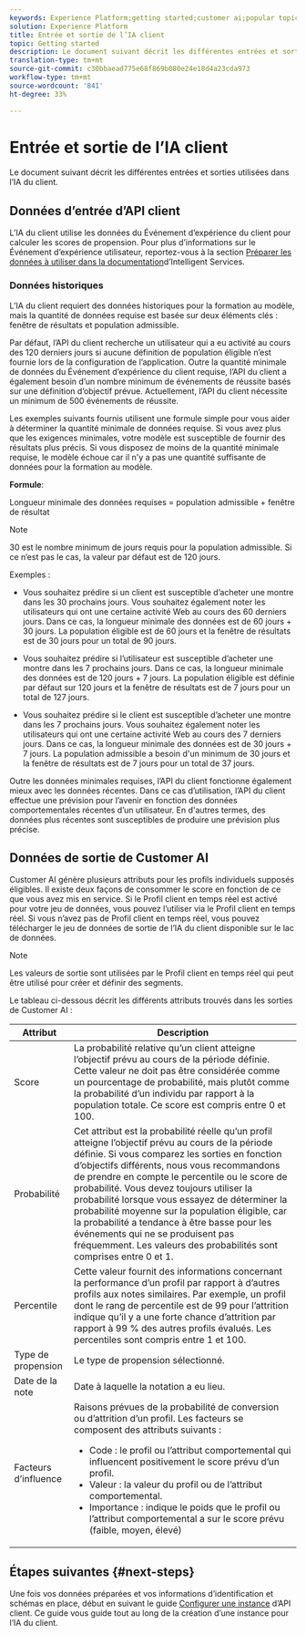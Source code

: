 ```yaml
---
keywords: Experience Platform;getting started;customer ai;popular topics;customer ai input;customer ai output
solution: Experience Platform
title: Entrée et sortie de l’IA client
topic: Getting started
description: Le document suivant décrit les différentes entrées et sorties utilisées dans l’IA du client.
translation-type: tm+mt
source-git-commit: c30bbaead775e68f869b080e24e18d4a23cda973
workflow-type: tm+mt
source-wordcount: '841'
ht-degree: 33%

---
```



# Entrée et sortie de l’IA client

Le document suivant décrit les différentes entrées et sorties utilisées dans l’IA du client.

## Données d’entrée d’API client

L’IA du client utilise les données du Événement d’expérience du client pour calculer les scores de propension. Pour plus d’informations sur le Événement d’expérience utilisateur, reportez-vous à la section [Préparer les données à utiliser dans la documentation](../data-preparation.md)d’Intelligent Services.

### Données historiques

L’IA du client requiert des données historiques pour la formation au modèle, mais la quantité de données requise est basée sur deux éléments clés : fenêtre de résultats et population admissible.

Par défaut, l’API du client recherche un utilisateur qui a eu activité au cours des 120 derniers jours si aucune définition de population éligible n’est fournie lors de la configuration de l’application. Outre la quantité minimale de données du Événement d’expérience du client requise, l’API du client a également besoin d’un nombre minimum de événements de réussite basés sur une définition d’objectif prévue. Actuellement, l’API du client nécessite un minimum de 500 événements de réussite.

Les exemples suivants fournis utilisent une formule simple pour vous aider à déterminer la quantité minimale de données requise. Si vous avez plus que les exigences minimales, votre modèle est susceptible de fournir des résultats plus précis. Si vous disposez de moins de la quantité minimale requise, le modèle échoue car il n&#39;y a pas une quantité suffisante de données pour la formation au modèle.

**Formule**:

Longueur minimale des données requises = population admissible + fenêtre de résultat

>[!NOTE]
>
> 30 est le nombre minimum de jours requis pour la population admissible. Si ce n’est pas le cas, la valeur par défaut est de 120 jours.

Exemples :

- Vous souhaitez prédire si un client est susceptible d’acheter une montre dans les 30 prochains jours. Vous souhaitez également noter les utilisateurs qui ont une certaine activité Web au cours des 60 derniers jours. Dans ce cas, la longueur minimale des données est de 60 jours + 30 jours. La population éligible est de 60 jours et la fenêtre de résultats est de 30 jours pour un total de 90 jours.

- Vous souhaitez prédire si l’utilisateur est susceptible d’acheter une montre dans les 7 prochains jours. Dans ce cas, la longueur minimale des données est de 120 jours + 7 jours. La population éligible est définie par défaut sur 120 jours et la fenêtre de résultats est de 7 jours pour un total de 127 jours.

- Vous souhaitez prédire si le client est susceptible d’acheter une montre dans les 7 prochains jours. Vous souhaitez également noter les utilisateurs qui ont une certaine activité Web au cours des 7 derniers jours. Dans ce cas, la longueur minimale des données est de 30 jours + 7 jours. La population admissible a besoin d&#39;un minimum de 30 jours et la fenêtre de résultats est de 7 jours pour un total de 37 jours.

Outre les données minimales requises, l’API du client fonctionne également mieux avec les données récentes. Dans ce cas d’utilisation, l’API du client effectue une prévision pour l’avenir en fonction des données comportementales récentes d’un utilisateur. En d&#39;autres termes, des données plus récentes sont susceptibles de produire une prévision plus précise.

## Données de sortie de Customer AI

Customer AI génère plusieurs attributs pour les profils individuels supposés éligibles. Il existe deux façons de consommer le score en fonction de ce que vous avez mis en service. Si le Profil client en temps réel est activé pour votre jeu de données, vous pouvez l’utiliser via le Profil client en temps réel. Si vous n’avez pas de Profil client en temps réel, vous pouvez télécharger le jeu de données de sortie de l’IA du client disponible sur le lac de données.

>[!NOTE]
>
>Les valeurs de sortie sont utilisées par le Profil client en temps réel qui peut être utilisé pour créer et définir des segments.

Le tableau ci-dessous décrit les différents attributs trouvés dans les sorties de Customer AI :

| Attribut | Description |
| ----- | ----------- |
| Score | La probabilité relative qu’un client atteigne l’objectif prévu au cours de la période définie. Cette valeur ne doit pas être considérée comme un pourcentage de probabilité, mais plutôt comme la probabilité d’un individu par rapport à la population totale. Ce score est compris entre 0 et 100. |
| Probabilité | Cet attribut est la probabilité réelle qu’un profil atteigne l’objectif prévu au cours de la période définie. Si vous comparez les sorties en fonction d’objectifs différents, nous vous recommandons de prendre en compte le percentile ou le score de probabilité. Vous devez toujours utiliser la probabilité lorsque vous essayez de déterminer la probabilité moyenne sur la population éligible, car la probabilité a tendance à être basse pour les événements qui ne se produisent pas fréquemment. Les valeurs des probabilités sont comprises entre 0 et 1. |
| Percentile | Cette valeur fournit des informations concernant la performance d’un profil par rapport à d’autres profils aux notes similaires. Par exemple, un profil dont le rang de percentile est de 99 pour l’attrition indique qu’il y a une forte chance d’attrition par rapport à 99 % des autres profils évalués. Les percentiles sont compris entre 1 et 100. |
| Type de propension | Le type de propension sélectionné. |
| Date de la note | Date à laquelle la notation a eu lieu. |
| Facteurs d’influence | Raisons prévues de la probabilité de conversion ou d’attrition d’un profil. Les facteurs se composent des attributs suivants :<ul><li>Code : le profil ou l’attribut comportemental qui influencent positivement le score prévu d’un profil. </li><li>Valeur : la valeur du profil ou de l’attribut comportemental.</li><li>Importance : indique le poids que le profil ou l’attribut comportemental a sur le score prévu (faible, moyen, élevé)</li></ul> |

## Étapes suivantes {#next-steps}

Une fois vos données préparées et vos informations d’identification et schémas en place, début en suivant le guide [Configurer une instance](./user-guide/configure.md) d’API client. Ce guide vous guide tout au long de la création d’une instance pour l’IA du client.